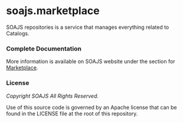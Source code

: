 # soajs.marketplace

SOAJS repositories is a service that manages everything related to Catalogs.

### Complete Documentation
More information is available on SOAJS website under the section for [Marketplace](https://soajsorg.atlassian.net/wiki/x/AQD3Wg).

### License
*Copyright SOAJS All Rights Reserved.*

Use of this source code is governed by an Apache license that can be found in the LICENSE file at the root of this repository.
